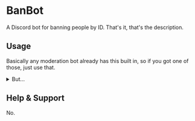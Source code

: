 # BanBot

A Discord bot for banning people by ID. That's it, that's the description.

## Usage

Basically any moderation bot already has this built in, so if you got one of those, just use that.

<details>
<summary>But…</summary>

If you insist on making this mess work since you do not wish to install a full-blown bot just for this simple feature that should just be built in to the client, here's how:

1. Create an app via Discord's developer portal
2. Copy `.env.example` to `.env`, fill in the bot token and client ID
3. `npm run start`
4. Add the bot to any server you want to ban users on (use the bot authorization scope)
5. Give it sufficient permissions to do so (i.e. manage users permission)
6. Run the `/ban` slash command from any channel in the server 
</details>

## Help & Support

No.
